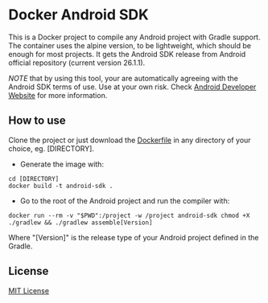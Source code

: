 # Docker Android SDK

This is a Docker project to compile any Android project with Gradle support. 
The container uses the alpine version, to be lightweight, which should be enough for most projects. It gets the Android SDK release from Android official repository (current version 26.1.1).

*NOTE* that by using this tool, your are automatically agreeing with the Android SDK terms of use. Use at your own risk. Check [Android Developer Website](https://developer.android.com/studio/) for more information.


## How to use

Clone the project or just download the [Dockerfile](https://github.com/fabricio-godoi/docker-android-sdk/blob/master/Dockerfile) in any directory of your choice, eg. [DIRECTORY].


* Generate the image with:

```
cd [DIRECTORY]
docker build -t android-sdk .
```

* Go to the root of the Android project and run the compiler with:

```
docker run --rm -v "$PWD":/project -w /project android-sdk chmod +X ./gradlew && ./gradlew assemble[Version]
```

Where "[Version]" is the release type of your Android project defined in the Gradle.

## License
[MIT License](https://github.com/fabricio-godoi/docker-android-sdk/blob/master/LICENSE)


